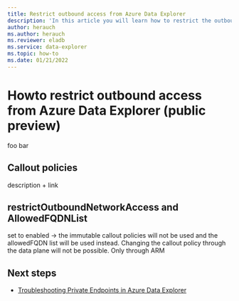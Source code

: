 ```yaml
---
title: Restrict outbound access from Azure Data Explorer
description: 'In this article you will learn how to restrict the outbound access access from Azure Data Explorer to other services.'
author: herauch
ms.author: herauch
ms.reviewer: eladb
ms.service: data-explorer
ms.topic: how-to
ms.date: 01/21/2022
---
```


# Howto restrict outbound access from Azure Data Explorer (public preview)

foo bar

## Callout policies

description + link

## restrictOutboundNetworkAccess and AllowedFQDNList

set to enabled -> the immutable callout policies will not be used and the allowedFQDN list will be used instead. Changing the callout policy through the data plane will not be possible. Only through ARM

## Next steps

* [Troubleshooting Private Endpoints in Azure Data Explorer](security-network-private-endpoint-troubleshoot.md)
